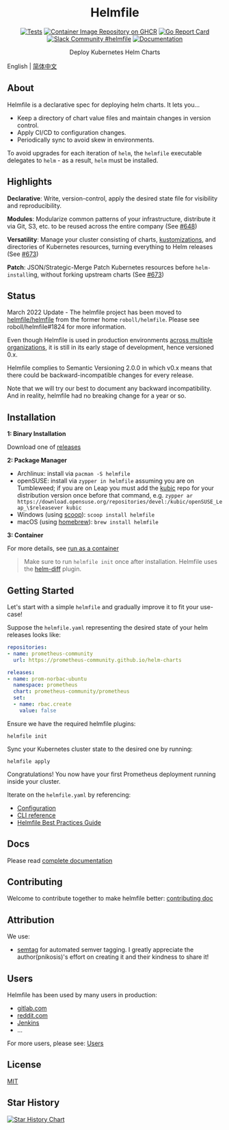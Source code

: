 <!-- markdownlint-configure-file {
  "MD013": {
    "code_blocks": false,
    "tables": false
  },
  "MD033": false,
  "MD041": false
} -->

<div align="center" markdown="1">

# Helmfile

[![Tests](https://github.com/helmfile/helmfile/actions/workflows/ci.yaml/badge.svg?branch=main)](https://github.com/helmfile/helmfile/actions/workflows/ci.yaml?query=branch%3Amain)
[![Container Image Repository on GHCR](https://ghcr-badge.deta.dev/helmfile/helmfile/latest_tag?trim=major&label=latest "Docker Repository on ghcr")](https://github.com/helmfile/helmfile/pkgs/container/helmfile)
[![Go Report Card](https://goreportcard.com/badge/github.com/helmfile/helmfile)](https://goreportcard.com/report/github.com/helmfile/helmfile)
[![Slack Community #helmfile](https://slack.sweetops.com/badge.svg)](https://slack.sweetops.com)
[![Documentation](https://readthedocs.org/projects/helmfile/badge/?version=latest&style=flat)](https://helmfile.readthedocs.io/en/latest/)

Deploy Kubernetes Helm Charts
<br />

</div>

English | [简体中文](./README-zh_CN.md)

## About

Helmfile is a declarative spec for deploying helm charts. It lets you...

* Keep a directory of chart value files and maintain changes in version control.
* Apply CI/CD to configuration changes.
* Periodically sync to avoid skew in environments.

To avoid upgrades for each iteration of `helm`, the `helmfile` executable delegates to `helm` - as a result, `helm` must be installed.

## Highlights

**Declarative**: Write, version-control, apply the desired state file for visibility and reproducibility.

**Modules**: Modularize common patterns of your infrastructure, distribute it via Git, S3, etc. to be reused across the entire company (See [#648](https://github.com/roboll/helmfile/pull/648))

**Versatility**: Manage your cluster consisting of charts, [kustomizations](https://github.com/kubernetes-sigs/kustomize), and directories of Kubernetes resources, turning everything to Helm releases (See [#673](https://github.com/roboll/helmfile/pull/673))

**Patch**: JSON/Strategic-Merge Patch Kubernetes resources before `helm-install`ing, without forking upstream charts (See [#673](https://github.com/roboll/helmfile/pull/673))

## Status

March 2022 Update - The helmfile project has been moved to [helmfile/helmfile](https://github.com/helmfile/helmfile) from the former home `roboll/helmfile`. Please see roboll/helmfile#1824 for more information.

Even though Helmfile is used in production environments [across multiple organizations](USERS.md), it is still in its early stage of development, hence versioned 0.x.

Helmfile complies to Semantic Versioning 2.0.0 in which v0.x means that there could be backward-incompatible changes for every release.

Note that we will try our best to document any backward incompatibility. And in reality, helmfile had no breaking change for a year or so.


## Installation

**1: Binary Installation**

Download one of [releases](https://github.com/helmfile/helmfile/releases)

**2: Package Manager**

* Archlinux: install via `pacman -S helmfile`
* openSUSE: install via `zypper in helmfile` assuming you are on Tumbleweed; if you are on Leap you must add the [kubic](https://download.opensuse.org/repositories/devel:/kubic/) repo for your distribution version once before that command, e.g. `zypper ar https://download.opensuse.org/repositories/devel:/kubic/openSUSE_Leap_\$releasever kubic`
* Windows (using [scoop](https://scoop.sh/)): `scoop install helmfile`
* macOS (using [homebrew](https://brew.sh/)): `brew install helmfile`

**3: Container**

For more details, see [run as a container](https://helmfile.readthedocs.io/en/latest/#running-as-a-container)

> Make sure to run `helmfile init` once after installation. Helmfile uses the [helm-diff](https://github.com/databus23/helm-diff) plugin.

## Getting Started

Let's start with a simple `helmfile` and gradually improve it to fit your use-case!

Suppose the `helmfile.yaml` representing the desired state of your helm releases looks like:

```yaml
repositories:
- name: prometheus-community
  url: https://prometheus-community.github.io/helm-charts

releases:
- name: prom-norbac-ubuntu
  namespace: prometheus
  chart: prometheus-community/prometheus
  set:
  - name: rbac.create
    value: false
```

Ensure we have the required helmfile plugins:

```console
helmfile init
```

Sync your Kubernetes cluster state to the desired one by running:

```console
helmfile apply
```

Congratulations! You now have your first Prometheus deployment running inside
 your cluster.

Iterate on the `helmfile.yaml` by referencing:

* [Configuration](https://helmfile.readthedocs.io/en/latest/#configuration)
* [CLI reference](https://helmfile.readthedocs.io/en/latest/#cli-reference)
* [Helmfile Best Practices Guide](https://helmfile.readthedocs.io/en/latest/writing-helmfile/)

## Docs

Please read [complete documentation](https://helmfile.readthedocs.io/)

## Contributing

Welcome to contribute together to make helmfile better: [contributing doc](https://helmfile.readthedocs.io/en/latest/contributing/)

## Attribution

We use:

* [semtag](https://github.com/pnikosis/semtag) for automated semver tagging.
I greatly appreciate the author(pnikosis)'s effort on creating it and their
kindness to share it!

## Users

Helmfile has been used by many users in production:

* [gitlab.com](https://gitlab.com)
* [reddit.com](https://reddit.com)
* [Jenkins](https://jenkins.io)
* ...

For more users, please see: [Users](https://helmfile.readthedocs.io/en/latest/users/)

## License

[MIT](https://github.com/helmfile/helmfile/blob/main/LICENSE)

## Star History

[![Star History Chart](https://api.star-history.com/svg?repos=helmfile/helmfile&type=Date)](https://star-history.com/#helmfile/helmfile&Date)
